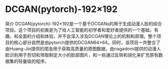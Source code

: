# DCGAN(pytorch)-192×192
简介
DCGAN(pytorch)-192×192是一个基于DCGANs的用于生成动漫人脸的综合项目。这个项目的初衷是为了给人工智能的初学者和爱好者提供的一个基础，有趣，和全面的介绍和体验，并不会深入涉及DCGAN理论上的机制和原理。整个项目的核心部分自然是由pytorch提供的DCGAN64×64。同时，该项目一共整合了由Huang-Jin提供的爬虫用于获取高质量的原图数据，由nagadomi提供的动漫人脸识别用于剪切和筛取制定大小的脸部图片，和一些通过反转和锐化来扩充原有数据集的轻量级的程序。

